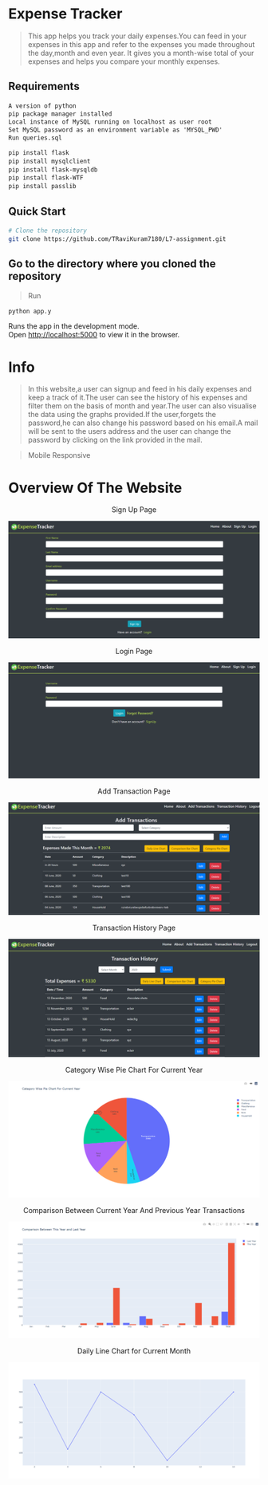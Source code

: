 # Expense Tracker

> This app helps you track your daily expenses.You can feed in your expenses in this app and refer to the expenses you
> made throughout the day,month and even year.
> It gives you a month-wise total of your expenses and helps you compare your monthly expenses.

## Requirements

```
A version of python
pip package manager installed
Local instance of MySQL running on localhost as user root
Set MySQL password as an environment variable as 'MYSQL_PWD'
Run queries.sql
```

```bash
pip install flask
pip install mysqlclient
pip install flask-mysqldb
pip install flask-WTF
pip install passlib
```

## Quick Start

```bash
# Clone the repository
git clone https://github.com/TRaviKuram7180/L7-assignment.git
```

## Go to the directory where you cloned the repository

> Run

```bash
python app.y
```

Runs the app in the development mode.<br />
Open [http://localhost:5000](http://localhost:5000) to view it in the browser.

# Info

> In this website,a user can signup and feed in his daily expenses and keep a track of it.The user can see the history of his expenses and filter them on the basis of month and year.The user can also visualise the data using the graphs provided.If the user,forgets the password,he can also change his password based on his email.A mail will be sent to the users address and the user can change the password by clicking on the link provided in the mail.

> Mobile Responsive


# Overview Of The Website

<p align="center">Sign Up Page</p>
<p align="center">
 <img src="./static/signup.png">
</p>

<p align="center">Login Page</p>
<p align="center">
 <img src="./static/login.png">
</p>

<p align="center">Add Transaction Page</p>
<p align="center">
 <img src="./static/add.png">
</p>

<p align="center">Transaction History Page</p>
<p align="center">
 <img src="./static/history.png">
</p>

<p align="center">Category Wise Pie Chart For Current Year</p>
<p align="center">
 <img src="./static/pie.png">
</p>

<p align="center">Comparison Between Current Year And Previous Year Transactions</p>
<p align="center">
 <img src="./static/comparison.png">
</p>

<p align="center">Daily Line Chart for Current Month</p>
<p align="center">
 <img src="./static/line.png">
</p>


